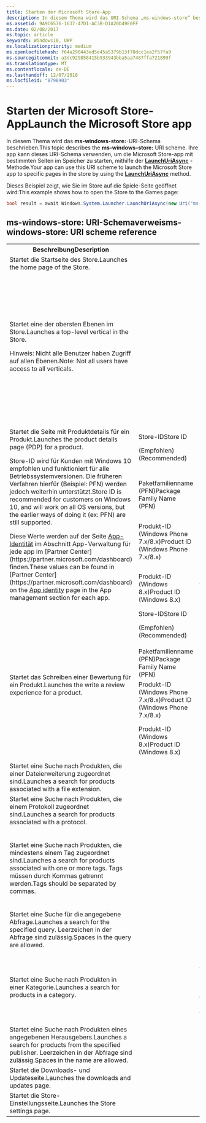 ```yaml
---
title: Starten der Microsoft Store-App
description: In diesem Thema wird das URI-Schema „ms-windows-store“ beschrieben. Ihre app kann dieses URI-Schema verwenden, um die Microsoft Store-app mit bestimmten Seiten im Speicher zu starten.
ms.assetid: 9A9C6576-1637-47D1-AC3B-D1A20D49E0FF
ms.date: 02/08/2017
ms.topic: article
keywords: Windows10, UWP
ms.localizationpriority: medium
ms.openlocfilehash: f64a290443ed5e45a5379b13f70dcc1ea2f57fa9
ms.sourcegitcommit: a3dc929858415b933943bba5aa7487ffa721899f
ms.translationtype: MT
ms.contentlocale: de-DE
ms.lasthandoff: 12/07/2018
ms.locfileid: "8796903"
---
```

# <a name="launch-the-microsoft-store-app"></a><span data-ttu-id="26ce7-105">Starten der Microsoft Store-App</span><span class="sxs-lookup"><span data-stu-id="26ce7-105">Launch the Microsoft Store app</span></span>



<span data-ttu-id="26ce7-106">In diesem Thema wird das **ms-windows-store:**-URI-Schema beschrieben.</span><span class="sxs-lookup"><span data-stu-id="26ce7-106">This topic describes the **ms-windows-store:** URI scheme.</span></span> <span data-ttu-id="26ce7-107">Ihre app kann dieses URI-Schema verwenden, um die Microsoft Store-app mit bestimmten Seiten im Speicher zu starten, mithilfe der [**LaunchUriAsync**](https://msdn.microsoft.com/library/windows/apps/hh701476) -Methode.</span><span class="sxs-lookup"><span data-stu-id="26ce7-107">Your app can use this URI scheme to launch the Microsoft Store app to specific pages in the store by using the [**LaunchUriAsync**](https://msdn.microsoft.com/library/windows/apps/hh701476) method.</span></span>

<span data-ttu-id="26ce7-108">Dieses Beispiel zeigt, wie Sie im Store auf die Spiele-Seite geöffnet wird:</span><span class="sxs-lookup"><span data-stu-id="26ce7-108">This example shows how to open the Store to the Games page:</span></span>

```cs
bool result = await Windows.System.Launcher.LaunchUriAsync(new Uri("ms-windows-store://navigatetopage/?Id=Games"));
```

## <a name="ms-windows-store-uri-scheme-reference"></a><span data-ttu-id="26ce7-109">ms-windows-store: URI-Schemaverweis</span><span class="sxs-lookup"><span data-stu-id="26ce7-109">ms-windows-store: URI scheme reference</span></span>

<table>
<tr><th><span data-ttu-id="26ce7-110">Beschreibung</span><span class="sxs-lookup"><span data-stu-id="26ce7-110">Description</span></span></th><th></th><th><span data-ttu-id="26ce7-111">URI-Schema</span><span class="sxs-lookup"><span data-stu-id="26ce7-111">URI scheme</span></span></th></tr>
<tr><td><span data-ttu-id="26ce7-112">Startet die Startseite des Store.</span><span class="sxs-lookup"><span data-stu-id="26ce7-112">Launches the home page of the Store.</span></span></td><td /><td><span data-ttu-id="26ce7-113">ms-windows-store://home</span><span class="sxs-lookup"><span data-stu-id="26ce7-113">ms-windows-store://home</span></span></td></tr>
<tr><td><span data-ttu-id="26ce7-114">Startet eine der obersten Ebenen im Store.</span><span class="sxs-lookup"><span data-stu-id="26ce7-114">Launches a top-level vertical in the Store.</span></span><p><span data-ttu-id="26ce7-115">Hinweis: Nicht alle Benutzer haben Zugriff auf allen Ebenen.</span><span class="sxs-lookup"><span data-stu-id="26ce7-115">Note: Not all users have access to all verticals.</span></span></p>
</td><td /><td>
<p><span data-ttu-id="26ce7-116">ms-windows-store://navigatetopage/?Id=Apps</span><span class="sxs-lookup"><span data-stu-id="26ce7-116">ms-windows-store://navigatetopage/?Id=Apps</span></span> </p>
<p><span data-ttu-id="26ce7-117">ms-windows-store://navigatetopage/?Id=Games</span><span class="sxs-lookup"><span data-stu-id="26ce7-117">ms-windows-store://navigatetopage/?Id=Games</span></span></p>
<p><span data-ttu-id="26ce7-118">ms-windows-store://navigatetopage/?Id=Music</span><span class="sxs-lookup"><span data-stu-id="26ce7-118">ms-windows-store://navigatetopage/?Id=Music</span></span></p>
<p><span data-ttu-id="26ce7-119">ms-windows-store://navigatetopage/?Id=Video</span><span class="sxs-lookup"><span data-stu-id="26ce7-119">ms-windows-store://navigatetopage/?Id=Video</span></span></p>
<p><span data-ttu-id="26ce7-120">ms-windows-store://navigatetopage/?Id=LOB</span><span class="sxs-lookup"><span data-stu-id="26ce7-120">ms-windows-store://navigatetopage/?Id=LOB</span></span></p>
</td>
</tr>
<tr>
<td rowspan="4"><span data-ttu-id="26ce7-121">Startet die Seite mit Produktdetails für ein Produkt.</span><span class="sxs-lookup"><span data-stu-id="26ce7-121">Launches the product details page (PDP) for a product.</span></span> <p><span data-ttu-id="26ce7-122">Store-ID wird für Kunden mit Windows 10 empfohlen und funktioniert für alle Betriebssystemversionen. Die früheren Verfahren hierfür (Beispiel: PFN) werden jedoch weiterhin unterstützt.</span><span class="sxs-lookup"><span data-stu-id="26ce7-122">Store ID is recommended for customers on Windows 10, and will work on all OS versions, but the earlier ways of doing it (ex: PFN) are still supported.</span></span></p>
<p><span data-ttu-id="26ce7-123">Diese Werte werden auf der Seite <a href="https://msdn.microsoft.com/library/windows/apps/mt148561.aspx">App-Identität</a> im Abschnitt App-Verwaltung für jede app im [Partner Center](https://partner.microsoft.com/dashboard) finden.</span><span class="sxs-lookup"><span data-stu-id="26ce7-123">These values can be found in [Partner Center](https://partner.microsoft.com/dashboard) on the <a href="https://msdn.microsoft.com/library/windows/apps/mt148561.aspx">App identity</a> page in the App management section for each app.</span></span></p>
</td>
<td>
<span data-ttu-id="26ce7-124">Store-ID</span><span class="sxs-lookup"><span data-stu-id="26ce7-124">Store ID</span></span> <p><span data-ttu-id="26ce7-125">(Empfohlen)</span><span class="sxs-lookup"><span data-stu-id="26ce7-125">(Recommended)</span></span></p>
</td>
<td>
<p><span data-ttu-id="26ce7-126">ms-windows-store://pdp/?ProductId=9WZDNCRFHVJL</span><span class="sxs-lookup"><span data-stu-id="26ce7-126">ms-windows-store://pdp/?ProductId=9WZDNCRFHVJL</span></span></p>
</td>
</tr>
<tr>
<td><span data-ttu-id="26ce7-127">Paketfamilienname (PFN)</span><span class="sxs-lookup"><span data-stu-id="26ce7-127">Package Family Name (PFN)</span></span></td>
<td><span data-ttu-id="26ce7-128">ms-windows-store://pdp/?PFN= Microsoft.Office.OneNote_8wekyb3d8bbwe</span><span class="sxs-lookup"><span data-stu-id="26ce7-128">ms-windows-store://pdp/?PFN= Microsoft.Office.OneNote_8wekyb3d8bbwe</span></span>
</td>
</tr>
<tr>
<td><span data-ttu-id="26ce7-129">Produkt-ID (Windows Phone 7.x/8.x)</span><span class="sxs-lookup"><span data-stu-id="26ce7-129">Product ID (Windows Phone 7.x/8.x)</span></span></td>
<td><span data-ttu-id="26ce7-130">ms-windows-store://pdp/?PhoneAppId=ca05b3ab-f157-450c-8c49-a1f127f5e71d</span><span class="sxs-lookup"><span data-stu-id="26ce7-130">ms-windows-store://pdp/?PhoneAppId=ca05b3ab-f157-450c-8c49-a1f127f5e71d</span></span> </td>
</tr>
<tr>
<td><span data-ttu-id="26ce7-131">Produkt-ID (Windows 8.x)</span><span class="sxs-lookup"><span data-stu-id="26ce7-131">Product ID (Windows 8.x)</span></span></td>
<td><span data-ttu-id="26ce7-132">ms-windows-store://pdp/?AppId=f022389f-f3a6-417e-ad23-704fbdf57117</span><span class="sxs-lookup"><span data-stu-id="26ce7-132">ms-windows-store://pdp/?AppId=f022389f-f3a6-417e-ad23-704fbdf57117</span></span>
</td>
</tr>
<tr>
<td rowspan="4"><span data-ttu-id="26ce7-133">Startet das Schreiben einer Bewertung für ein Produkt.</span><span class="sxs-lookup"><span data-stu-id="26ce7-133">Launches the write a review experience for a product.</span></span></td>
<td><span data-ttu-id="26ce7-134">Store-ID</span><span class="sxs-lookup"><span data-stu-id="26ce7-134">Store ID</span></span> <p><span data-ttu-id="26ce7-135">(Empfohlen)</span><span class="sxs-lookup"><span data-stu-id="26ce7-135">(Recommended)</span></span></p></td>
<td><span data-ttu-id="26ce7-136">ms-windows-store://review/?ProductId=9WZDNCRFHVJL</span><span class="sxs-lookup"><span data-stu-id="26ce7-136">ms-windows-store://review/?ProductId=9WZDNCRFHVJL</span></span> </td>
</tr>
<tr>
<td><span data-ttu-id="26ce7-137">Paketfamilienname (PFN)</span><span class="sxs-lookup"><span data-stu-id="26ce7-137">Package Family Name (PFN)</span></span></td>
<td><span data-ttu-id="26ce7-138">ms-windows-store://review/?PFN= Microsoft.Office.OneNote_8wekyb3d8bbwe</span><span class="sxs-lookup"><span data-stu-id="26ce7-138">ms-windows-store://review/?PFN= Microsoft.Office.OneNote_8wekyb3d8bbwe</span></span>
</td>
</tr>
<tr>
<td><span data-ttu-id="26ce7-139">Produkt-ID (Windows Phone 7.x/8.x)</span><span class="sxs-lookup"><span data-stu-id="26ce7-139">Product ID (Windows Phone 7.x/8.x)</span></span></td>
<td><span data-ttu-id="26ce7-140">ms-windows-store://reviewapp/?AppId=ca05b3ab-f157-450c-8c49-a1f127f5e71d</span><span class="sxs-lookup"><span data-stu-id="26ce7-140">ms-windows-store://reviewapp/?AppId=ca05b3ab-f157-450c-8c49-a1f127f5e71d</span></span> </td>
</tr>
<tr>
<td><span data-ttu-id="26ce7-141">Produkt-ID (Windows 8.x)</span><span class="sxs-lookup"><span data-stu-id="26ce7-141">Product ID (Windows 8.x)</span></span></td>
<td><span data-ttu-id="26ce7-142">ms-windows-store://review/?AppId=f022389f-f3a6-417e-ad23-704fbdf57117</span><span class="sxs-lookup"><span data-stu-id="26ce7-142">ms-windows-store://review/?AppId=f022389f-f3a6-417e-ad23-704fbdf57117</span></span> </td>
</tr>
<tr>
<td><span data-ttu-id="26ce7-143">Startet eine Suche nach Produkten, die einer Dateierweiterung zugeordnet sind.</span><span class="sxs-lookup"><span data-stu-id="26ce7-143">Launches a search for products associated with a file extension.</span></span> </td>
<td />
<td><span data-ttu-id="26ce7-144">ms-windows-store://assoc/?FileExt=pdf</span><span class="sxs-lookup"><span data-stu-id="26ce7-144">ms-windows-store://assoc/?FileExt=pdf</span></span>
</td>
</tr>
<tr>
<td><span data-ttu-id="26ce7-145">Startet eine Suche nach Produkten, die einem Protokoll zugeordnet sind.</span><span class="sxs-lookup"><span data-stu-id="26ce7-145">Launches a search for products associated with a protocol.</span></span></td>
<td />
<td><span data-ttu-id="26ce7-146">ms-windows-store://assoc/?Protocol=ms-word</span><span class="sxs-lookup"><span data-stu-id="26ce7-146">ms-windows-store://assoc/?Protocol=ms-word</span></span> </td>
</tr>
<tr>
<td><span data-ttu-id="26ce7-147">Startet eine Suche nach Produkten, die mindestens einem Tag zugeordnet sind.</span><span class="sxs-lookup"><span data-stu-id="26ce7-147">Launches a search for products associated with one or more tags.</span></span> <span data-ttu-id="26ce7-148">Tags müssen durch Kommas getrennt werden.</span><span class="sxs-lookup"><span data-stu-id="26ce7-148">Tags should be separated by commas.</span></span>
</td>
<td />
<td>
<p><span data-ttu-id="26ce7-149">ms-windows-store://assoc/?Tags=Photos_Rich_Media_Edit</span><span class="sxs-lookup"><span data-stu-id="26ce7-149">ms-windows-store://assoc/?Tags=Photos_Rich_Media_Edit</span></span> </p>
<p><span data-ttu-id="26ce7-150">ms-windows-store://assoc/?Tags=Photos_Rich_Media_Edit, Camera_Capture_App</span><span class="sxs-lookup"><span data-stu-id="26ce7-150">ms-windows-store://assoc/?Tags=Photos_Rich_Media_Edit, Camera_Capture_App</span></span></p>
</td>
</tr>
<tr>
<td>
<span data-ttu-id="26ce7-151">Startet eine Suche für die angegebene Abfrage.</span><span class="sxs-lookup"><span data-stu-id="26ce7-151">Launches a search for the specified query.</span></span> <span data-ttu-id="26ce7-152">Leerzeichen in der Abfrage sind zulässig.</span><span class="sxs-lookup"><span data-stu-id="26ce7-152">Spaces in the query are allowed.</span></span>
</td>
<td />
<td><span data-ttu-id="26ce7-153">ms-windows-store://search/?query=OneNote</span><span class="sxs-lookup"><span data-stu-id="26ce7-153">ms-windows-store://search/?query=OneNote</span></span> </td>
</tr>
<tr>
<td><span data-ttu-id="26ce7-154">Startet eine Suche nach Produkten in einer Kategorie.</span><span class="sxs-lookup"><span data-stu-id="26ce7-154">Launches a search for products in a category.</span></span></td>
<td />
<td>
<p><span data-ttu-id="26ce7-155">ms-windows-store://browse/?type=Apps&amp;cat=Productivity</span><span class="sxs-lookup"><span data-stu-id="26ce7-155">ms-windows-store://browse/?type=Apps&amp;cat=Productivity</span></span></p>
<p><span data-ttu-id="26ce7-156">ms-windows-store://browse/?type=Apps&amp;cat=Health+%26+fitness</span><span class="sxs-lookup"><span data-stu-id="26ce7-156">ms-windows-store://browse/?type=Apps&amp;cat=Health+%26+fitness</span></span> </p>
</td>
</tr>
<tr>
<td><span data-ttu-id="26ce7-157">Startet eine Suche nach Produkten eines angegebenen Herausgebers.</span><span class="sxs-lookup"><span data-stu-id="26ce7-157">Launches a search for products from the specified publisher.</span></span> <span data-ttu-id="26ce7-158">Leerzeichen in der Abfrage sind zulässig.</span><span class="sxs-lookup"><span data-stu-id="26ce7-158">Spaces in the name are allowed.</span></span>
</td>
<td />
<td><span data-ttu-id="26ce7-159">ms-windows-store://publisher/?name=Microsoft Corporation</span><span class="sxs-lookup"><span data-stu-id="26ce7-159">ms-windows-store://publisher/?name=Microsoft Corporation</span></span>
</td>
</tr>
<tr><td><span data-ttu-id="26ce7-160">Startet die Downloads- und Updateseite.</span><span class="sxs-lookup"><span data-stu-id="26ce7-160">Launches the downloads and updates page.</span></span></td>
<td />
<td><span data-ttu-id="26ce7-161">ms-windows-store://downloadsandupdates</span><span class="sxs-lookup"><span data-stu-id="26ce7-161">ms-windows-store://downloadsandupdates</span></span> </td>
</tr>
<tr>
<td><span data-ttu-id="26ce7-162">Startet die Store-Einstellungsseite.</span><span class="sxs-lookup"><span data-stu-id="26ce7-162">Launches the Store settings page.</span></span></td>
<td />
<td><span data-ttu-id="26ce7-163">ms-windows-store://settings</span><span class="sxs-lookup"><span data-stu-id="26ce7-163">ms-windows-store://settings</span></span> </td>
</tr>
</table>

 

 

